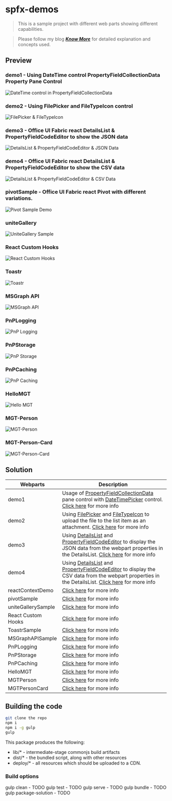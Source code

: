 # spfx-demos

>This is a sample project with different web parts showing different capabilities.

> Please follow my blog [**_Know More_**](https://windowssharepointserver.blogspot.com/) for detailed explanation and concepts used.

## Preview

### demo1 - Using DateTime control PropertyFieldCollectionData Property Pane Control
![DateTime control in PropertyFieldCollectionData](./assets/demo1.gif)

### demo2 - Using FilePicker and FileTypeIcon control
![FilePicker & FileTypeIcon](./assets/demo2.gif)

### demo3 - Office UI Fabric react DetailsList & PropertyFieldCodeEditor to show the JSON data
![DetailsList & PropertyFieldCodeEditor & JSON Data](./assets/demo3.gif)

### demo4 - Office UI Fabric react DetailsList & PropertyFieldCodeEditor to show the CSV data
![DetailsList & PropertyFieldCodeEditor & CSV Data](./assets/demo4.gif)

### pivotSample - Office UI Fabric react Pivot with different variations.
![Pivot Sample Demo](./assets/PivotSamples.gif)

### uniteGallery
![UniteGallery Sample](./assets/SPFx_UniteGallery.png)

### React Custom Hooks
![React Custom Hooks](./assets/SPFx_CustomHooks.png)

### Toastr
![Toastr](./assets/SPFx_Toastr.gif)

### MSGraph API
![MSGraph API](./assets/SPFx_MSGraphAPI.gif)

### PnPLogging
![PnP Logging](./assets/PnPLogging.png)

### PnPStorage
![PnP Storage](./assets/SPFx_PnPLocalStorage.png)

### PnPCaching
![PnP Caching](./assets/SPFx_PnPCaching.png)

### HelloMGT
![Hello MGT](./assets/SPFx-MGT.png)

### MGT-Person
![MGT-Person](./assets/SPFx-MGT-Person.png)

### MGT-Person-Card
![MGT-Person-Card](./assets/SPFx-MGT-PersonCard.png)

## Solution 

Webparts|Description
--------|---------
demo1 | Usage of [PropertyFieldCollectionData](https://sharepoint.github.io/sp-dev-fx-property-controls/controls/PropertyFieldCollectionData/) pane control with [DateTimePicker](https://sharepoint.github.io/sp-dev-fx-controls-react/controls/DateTimePicker/) control. [Click here](https://spknowledge.com/2020/02/29/spfx-using-datetime-control-propertyfieldcollectiondata-property-pane-control/) for more info
demo2 | Using [FilePicker](https://sharepoint.github.io/sp-dev-fx-controls-react/controls/FilePicker/) and [FileTypeIcon](https://sharepoint.github.io/sp-dev-fx-controls-react/controls/FileTypeIcon/) to upload the file to the list item as an attachment. [Click here](https://spknowledge.com/2020/02/29/spfx-using-filepicker-and-filetypeicon-control/) for more info
demo3 | Using [DetailsList](https://developer.microsoft.com/en-us/fabric#/controls/web/detailslist) and [PropertyFieldCodeEditor](https://sharepoint.github.io/sp-dev-fx-property-controls/controls/PropertyFieldCodeEditor/) to display the JSON data from the webpart properties in the DetailsList. [Click here](https://spknowledge.com/2020/03/21/spfx-office-ui-fabric-react-detailslist-propertyfieldcodeeditor-to-show-the-json-data/) for more info
demo4 | Using [DetailsList](https://developer.microsoft.com/en-us/fabric#/controls/web/detailslist) and [PropertyFieldCodeEditor](https://sharepoint.github.io/sp-dev-fx-property-controls/controls/PropertyFieldCodeEditor/) to display the CSV data from the webpart properties in the DetailsList. [Click here](https://spknowledge.com/2020/04/04/spfx-office-ui-fabric-react-detailslist-propertyfieldcodeeditor-to-show-the-csv-data/) for more info
reactContextDemo | [Click here](https://spknowledge.com/2020/05/13/using-react-context-api-in-spfx/) for more info
pivotSample | [Click here](https://spknowledge.com/2020/06/02/spfx-using-fluent-ui-pivot-control/) for more info
uniteGallerySample | [Click here](https://spknowledge.com/2020/06/14/spfx-using-unitegallery-jquery-plugin/) for more info
React Custom Hooks | [Click here](https://spknowledge.com/2020/06/14/spfx-using-custom-hooks/) for more info
ToastrSample | [Click here](https://spknowledge.com/2020/06/15/spfx-using-toastr-plugin/) for more info
MSGraphAPISample | [Click here](https://spknowledge.com/2020/06/22/spfx-using-msgraph-api/) for more info
PnPLogging | [Click here](https://spknowledge.com/2020/06/27/spfx-using-pnp-logging/) for more info
PnPStorage | [Click here](https://spknowledge.com/2020/06/28/spfx-using-pnpclientstorage/) for more info
PnPCaching | [Click here](https://spknowledge.com/2020/07/01/spfx-using-pnp-caching/) for more info
HelloMGT | [Click here](https://spknowledge.com/2020/07/26/spfx-using-msgraph-toolkit/) for more info
MGTPerson | [Click here](https://spknowledge.com/2020/08/01/spfx-mgt-person-component/) for more info
MGTPersonCard | [Click here](https://spknowledge.com/2020/09/02/spfx-mgt-person-card-component/) for more info

## Building the code

```bash
git clone the repo
npm i
npm i -g gulp
gulp
```

This package produces the following:

* lib/* - intermediate-stage commonjs build artifacts
* dist/* - the bundled script, along with other resources
* deploy/* - all resources which should be uploaded to a CDN.

### Build options

gulp clean - TODO
gulp test - TODO
gulp serve - TODO
gulp bundle - TODO
gulp package-solution - TODO

